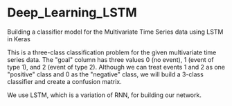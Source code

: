 # Deep_Learning_LSTM
Building a classifier model for the Multivariate Time Series data using LSTM in Keras 

This is a three-class classification problem for the given multivariate time series data.
The "goal" column has three values 0 (no event), 1 (event of type 1), and 2 (event of type 2).
Although we can treat events 1 and 2 as one "positive" class and 0 as the "negative" class, we will build a 3-class classifier and create a confusion matrix.

We use LSTM, which is a variation of RNN, for building our network.
